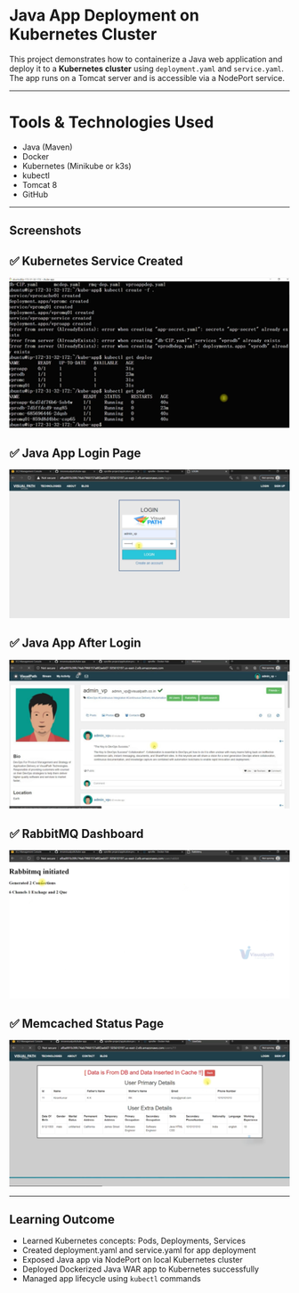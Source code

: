 #  Java App Deployment on Kubernetes Cluster

This project demonstrates how to containerize a Java web application and deploy it to a **Kubernetes cluster** using `deployment.yaml` and `service.yaml`. The app runs on a Tomcat server and is accessible via a NodePort service.

---

# Tools & Technologies Used

- Java (Maven)
- Docker
- Kubernetes (Minikube or k3s)
- kubectl
- Tomcat 8
- GitHub


---

## Screenshots

## ✅ Kubernetes Service Created
![K8s Service](Screenshots/k8s-service-created.png)

## ✅ Java App Login Page
![Login](Screenshots/app-login-page.png)

## ✅ Java App After Login
![Logged In](Screenshots/app-loggedin-page.png)

## ✅ RabbitMQ Dashboard
![RabbitMQ](Screenshots/rabbitmq-dashboard.png)

## ✅ Memcached Status Page
![Memcached](Screenshots/memcached-status.png)

---

## Learning Outcome

- Learned Kubernetes concepts: Pods, Deployments, Services
- Created deployment.yaml and service.yaml for app deployment
- Exposed Java app via NodePort on local Kubernetes cluster
- Deployed Dockerized Java WAR app to Kubernetes successfully
- Managed app lifecycle using `kubectl` commands



